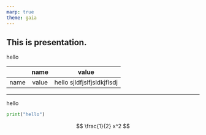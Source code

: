 ```yaml
---
marp: true
theme: gaia
---
```



## This is presentation.
hello

| | name | value|
|:-:|:-:|:-:|
| name | value | hello sjldfjslfjsldkjflsdj |

---

hello

```py
print("hello")
```

$$
\frac{1}{2} x^2
$$